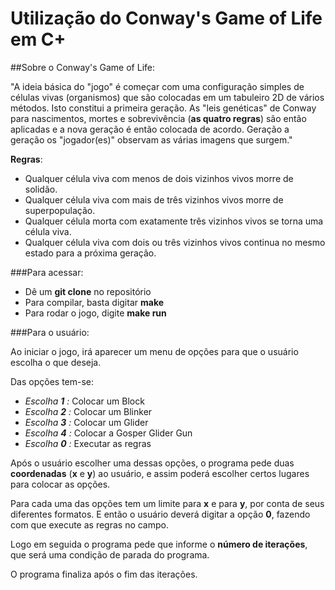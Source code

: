 # Utilização do  Conway's Game of Life em C+
##Sobre o Conway's Game of Life:

  "A ideia básica do "jogo" é começar com uma configuração simples de células vivas (organismos) que são colocadas em um tabuleiro 2D de vários métodos. Isto constitui a primeira geração. As "leis genéticas" de Conway para nascimentos, mortes e sobrevivência (**as quatro regras**) são então aplicadas e a nova geração é então colocada de acordo. Geração a geração os "jogador(es)" observam as várias imagens que surgem."

**Regras**: 

- Qualquer célula viva com menos de dois vizinhos vivos morre de solidão.
- Qualquer célula viva com mais de três vizinhos vivos morre de superpopulação.
- Qualquer célula morta com exatamente três vizinhos vivos se torna uma célula viva.
- Qualquer célula viva com dois ou três vizinhos vivos continua no mesmo estado para a próxima geração.

###Para acessar:

  - Dê um **git clone** no repositório 
  - Para compilar, basta digitar **make**
  - Para rodar o jogo, digite **make run**

###Para o usuário:

Ao iniciar o jogo, irá aparecer um menu de opções para que o usuário escolha o que deseja.

Das opções tem-se:

- *Escolha **1** :* Colocar um Block
- *Escolha **2** :* Colocar um Blinker
- *Escolha **3** :* Colocar um Glider
- *Escolha **4** :* Colocar a Gosper Glider Gun
- *Escolha **0** :* Executar as regras

Após o usuário escolher uma dessas opções, o programa pede duas **coordenadas** (**x** e **y**) ao usuário, e assim poderá escolher certos lugares para colocar as opções.

Para cada uma das opções tem um limite para **x** e para **y**, por conta de seus diferentes formatos. E então o usuário deverá digitar a opção **0**, fazendo com que execute as regras no campo. 

Logo em seguida o programa pede que informe o **número de iterações**, que será uma condição de parada do programa.

O programa finaliza após o fim das iterações.



